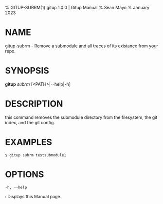 % GITUP-SUBRM(1) gitup 1.0.0 | Gitup Manual
% Sean Mayo
% January 2023

# NAME

gitup-subrm - Remove a submodule and all traces of its existance from your repo.

# SYNOPSIS

**gitup** *subrm* \[<PATH\>|-\-help|-h\]

# DESCRIPTION

this command removes the submodule directory from the filesystem, the git index, and the git config.

# EXAMPLES

`$ gitup subrm testsubmodule1`

# OPTIONS

`-h, --help`

: Displays this Manual page.